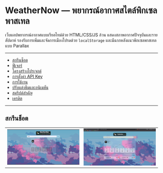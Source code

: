 # WeatherNow — พยากรณ์อากาศสไตล์พิกเซลพาสเทล

เว็บแอปพยากรณ์อากาศแบบเรียลไทม์ด้วย HTML/CSS/JS ล้วน แสดงสภาพอากาศปัจจุบันและรายสัปดาห์ รองรับการเพิ่มและจัดการเมืองโปรดด้วย `localStorage` และมีฉากหลังแนวพิกเซลพาสเทลแบบ Parallax

---

- [สกรีนช็อต](#สกรีนช็อต)
- [ฟีเจอร์](#ฟีเจอร์)
- [โครงสร้างโปรเจกต์](#โครงสร้างโปรเจกต์)
- [การตั้งค่า API Key](#การตั้งค่า-api-key)
- [การใช้งาน](#การใช้งาน)
- [ปรับแต่งธีมและอนิเมชัน](#ปรับแต่งธีมและอนิเมชัน)
- [สคริปต์สำคัญ](#สคริปต์สำคัญ)
- [เครดิต](#เครดิต)

---


<h2>สกรีนช็อต</h2>

<table>
  <tr>
    <td><img src="doc/screenshot-01.png" alt="หน้าหลัก" width="600"></td>
    <td><img src="doc/screenshot-02.png" alt="รายการเมืองโปรด" width="600"></td>
  </tr>
</table>

